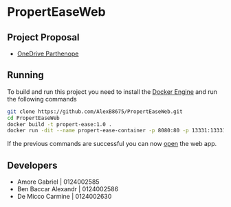 # PropertEaseWeb

## Project Proposal
- [OneDrive Parthenope](https://studentiuniparthenope-my.sharepoint.com/:p:/g/personal/alexandr_benbaccar001_studenti_uniparthenope_it/Edavrqbk98pHhYt6iivneegBkedgNNEckfzpn82c0q-KDg?e=Hrj34M)

## Running
To build and run this project you need to install the [Docker Engine](https://docs.docker.com/get-docker/) and run the following commands
```bash
git clone https://github.com/AlexB8675/PropertEaseWeb.git
cd PropertEaseWeb
docker build -t propert-ease:1.0 .
docker run -dit --name propert-ease-container -p 8080:80 -p 13331:13331 propert-ease:1.0
```

If the previous commands are successful you can now [open](http://localhost:8080) the web app.

## Developers
- Amore Gabriel | 0124002585
- Ben Baccar Alexandr | 0124002586
- De Micco Carmine | 0124002630
